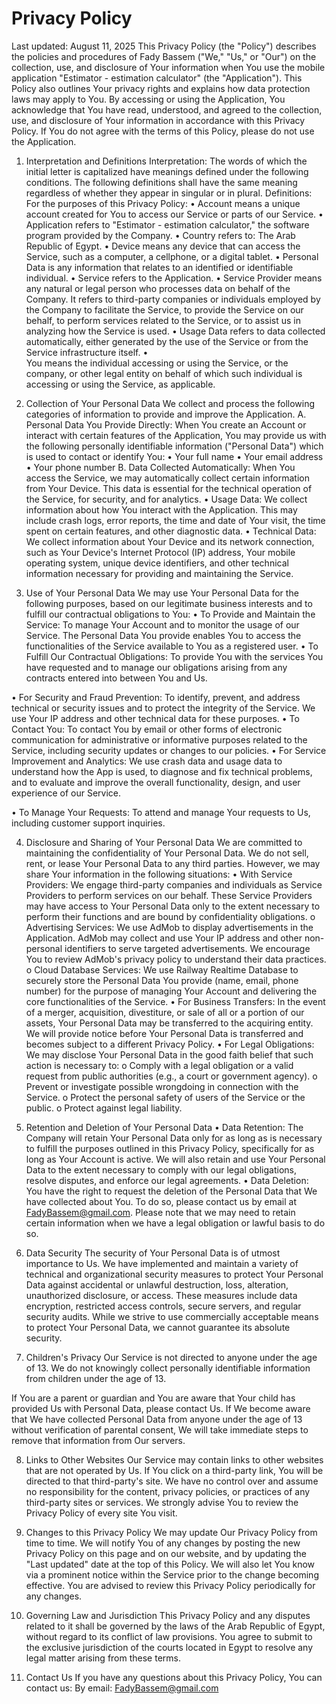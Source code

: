# Privacy Policy

Last updated: August 11, 2025 
This Privacy Policy (the "Policy") describes the policies and procedures of Fady Bassem ("We," "Us," or "Our") on the collection, use, and disclosure of Your information when You use the mobile application "Estimator - estimation calculator" (the "Application"). This Policy also outlines Your privacy rights and explains how data protection laws may apply to You. 
By accessing or using the Application, You acknowledge that You have read, understood, and agreed to the collection, use, and disclosure of Your information in accordance with this Privacy Policy. If You do not agree with the terms of this Policy, please do not use the Application. 
  
1. Interpretation and Definitions 
Interpretation: The words of which the initial letter is capitalized have meanings defined under the following conditions. The following definitions shall have the same meaning regardless of whether they appear in singular or in plural. 
Definitions: For the purposes of this Privacy Policy: 
• Account means a unique account created for You to access our Service or parts of our Service. 
• Application refers to "Estimator - estimation calculator," the software program provided by the Company. 
• Country refers to: The Arab Republic of Egypt. 
• Device means any device that can access the Service, such as a computer, a cellphone, or a digital tablet. 
• Personal Data is any information that relates to an identified or identifiable individual. 
• Service refers to the Application. 
• Service Provider means any natural or legal person who processes data on behalf of the Company. It refers to third-party companies or individuals employed by the Company to facilitate the Service, to provide the Service on our behalf, to perform services related to the Service, or to assist us in analyzing how the Service is used. 
• Usage Data refers to data collected automatically, either generated by the use of the Service or from the Service infrastructure itself. 
•  
You means the individual accessing or using the Service, or the company, or other legal entity on behalf of which such individual is accessing or using the Service, as applicable. 
 
 
2. Collection of Your Personal Data 
We collect and process the following categories of information to provide and improve the Application. 
A. Personal Data You Provide Directly: When You create an Account or interact with certain features of the Application, You may provide us with the following personally identifiable information ("Personal Data") which is used to contact or identify You: 
• Your full name 
• Your email address 
• Your phone number 
B. Data Collected Automatically: When You access the Service, we may automatically collect certain information from Your Device. This data is essential for the technical operation of the Service, for security, and for analytics. 
• Usage Data: We collect information about how You interact with the Application. This may include crash logs, error reports, the time and date of Your visit, the time spent on certain features, and other diagnostic data. 
• Technical Data: We collect information about Your Device and its network connection, such as Your Device's Internet Protocol (IP) address, Your mobile operating system, unique device identifiers, and other technical information necessary for providing and maintaining the Service.

3. Use of Your Personal Data 
We may use Your Personal Data for the following purposes, based on our legitimate business interests and to fulfill our contractual obligations to You: 
• To Provide and Maintain the Service: To manage Your Account and to monitor the usage of our Service. The Personal Data You provide enables You to access the functionalities of the Service available to You as a registered user. 
• To Fulfill Our Contractual Obligations: To provide You with the services You have requested and to manage our obligations arising from any contracts entered into between You and Us.


• For Security and Fraud Prevention: To identify, prevent, and address technical or security issues and to protect the integrity of the Service. We use Your IP address and other technical data for these purposes. 
• To Contact You: To contact You by email or other forms of electronic communication for administrative or informative purposes related to the Service, including security updates or changes to our policies. 
• For Service Improvement and Analytics: We use crash data and usage data to understand how the App is used, to diagnose and fix technical problems, and to evaluate and improve the overall functionality, design, and user experience of our Service. 
 
 
• To Manage Your Requests: To attend and manage Your requests to Us, including customer support inquiries.

4. Disclosure and Sharing of Your Personal Data 
We are committed to maintaining the confidentiality of Your Personal Data. We do not sell, rent, or lease Your Personal Data to any third parties. However, we may share Your information in the following situations: 
• With Service Providers: We engage third-party companies and individuals as Service Providers to perform services on our behalf. These Service Providers may have access to Your Personal Data only to the extent necessary to perform their functions and are bound by confidentiality obligations. 
o Advertising Services: We use AdMob to display advertisements in the Application. AdMob may collect and use Your IP address and other non-personal identifiers to serve targeted advertisements. We encourage You to review AdMob's privacy policy to understand their data practices. 
o Cloud Database Services: We use Railway Realtime Database to securely store the Personal Data You provide (name, email, phone number) for the purpose of managing Your Account and delivering the core functionalities of the Service. 
• For Business Transfers: In the event of a merger, acquisition, divestiture, or sale of all or a portion of our assets, Your Personal Data may be transferred to the acquiring entity. We will provide notice before Your Personal Data is transferred and becomes subject to a different Privacy Policy. 
• For Legal Obligations: We may disclose Your Personal Data in the good faith belief that such action is necessary to: 
o Comply with a legal obligation or a valid request from public authorities (e.g., a court or government agency). 
o Prevent or investigate possible wrongdoing in connection with the Service. 
o Protect the personal safety of users of the Service or the public. 
o Protect against legal liability. 
 
5. Retention and Deletion of Your Personal Data 
• Data Retention: The Company will retain Your Personal Data only for as long as is necessary to fulfill the purposes outlined in this Privacy Policy, specifically for as long as Your Account is active. We will also retain and use Your Personal Data to the extent necessary to comply with our legal obligations, resolve disputes, and enforce our legal agreements. 
• Data Deletion: You have the right to request the deletion of the Personal Data that We have collected about You. To do so, please contact us by email at FadyBassem@gmail.com. Please note that we may need to retain certain information when we have a legal obligation or lawful basis to do so. 
 
6. Data Security 
The security of Your Personal Data is of utmost importance to Us. We have implemented and maintain a variety of technical and organizational security measures to protect Your Personal Data against accidental or unlawful destruction, loss, alteration, unauthorized disclosure, or access. These measures include data encryption, restricted access controls, secure servers, and regular security audits. While we strive to use commercially acceptable means to protect Your Personal Data, we cannot guarantee its absolute security. 
 
7. Children's Privacy 
Our Service is not directed to anyone under the age of 13. We do not knowingly collect personally identifiable information from children under the age of 13.


If You are a parent or guardian and You are aware that Your child has provided Us with Personal Data, please contact Us. If We become aware that We have collected Personal Data from anyone under the age of 13 without verification of parental consent, We will take immediate steps to remove that information from Our servers. 
 
8. Links to Other Websites 
Our Service may contain links to other websites that are not operated by Us. If You click on a third-party link, You will be directed to that third-party's site. We have no control over and assume no responsibility for the content, privacy policies, or practices of any third-party sites or services. We strongly advise You to review the Privacy Policy of every site You visit. 
 
9. Changes to this Privacy Policy 
We may update Our Privacy Policy from time to time. We will notify You of any changes by posting the new Privacy Policy on this page and on our website, and by updating the "Last updated" date at the top of this Policy. We will also let You know via a prominent notice within the Service prior to the change becoming effective. You are advised to review this Privacy Policy periodically for any changes. 
 
10. Governing Law and Jurisdiction 
This Privacy Policy and any disputes related to it shall be governed by the laws of the Arab Republic of Egypt, without regard to its conflict of law provisions. You agree to submit to the exclusive jurisdiction of the courts located in Egypt to resolve any legal matter arising from these terms. 
  
11. Contact Us 
If you have any questions about this Privacy Policy, You can contact us: 
By email: FadyBassem@gmail.com
